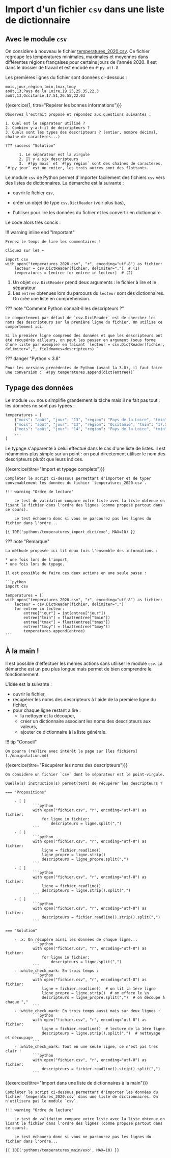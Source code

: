 # Import d'un fichier `csv` dans une liste de dictionnaire

## Avec le module `csv`

On considère à nouveau le fichier [temperatures_2020.csv](../temperatures_2020.csv). Ce fichier regroupe les températures minimales, maximales et moyennes dans différentes régions françaises pour certains jours de l'année 2020. Il est dans le dossier de travail et est encodé en `#!py utf-8`.

Les premières lignes du fichier sont données ci-dessous :

```title="📑 Données CSV"
mois,jour,région,tmin,tmax,tmoy
août,13,Pays de la Loire,19.25,25.35,22.3
août,13,Occitanie,17.51,26.55,22.03
```

{{exercice(1, titre="Repérer les bonnes informations")}}

    Observez l'extrait proposé et répondez aux questions suivantes :

    1. Quel est le séparateur utilisé ?
    2. Combien y-a-t-il de descripteurs ?
    3. Quels sont les types des descripteurs ? (entier, nombre décimal, chaîne de caractères...)

    ??? success "Solution"

          1. Le séparateur est la virgule
          2. Il y a six descripteurs
          3. `#!py mois` et `#!py région` sont des chaînes de caractères, `#!py jour` est un entier, les trois autres sont des flottants.


Le module `csv` de Python permet d'importer facilement des fichiers `csv` vers des listes de dictionnaires. La démarche est la suivante :

* ouvrir le fichier `csv`,
  
* créer un objet de type `csv.DictReader` (voir plus bas),

* l'utiliser pour lire les données du fichier et les convertir en dictionnaire.

Le code alors très concis :

!!! warning inline end "Important"

    Prenez le temps de lire les commentaires !
    
    Cliquez sur les +

```{ .python .annotate }
import csv
with open("temperatures_2020.csv", "r", encoding="utf-8") as fichier:
    lecteur = csv.DictReader(fichier, delimiter=",")  # (1)
    temperatures = [entree for entree in lecteur]  # (2)
```

1. Un objet `csv.DictReader` prend deux arguments : le fichier à lire et le séparateur
2. Les `entree` obtenues lors du parcours du `lecteur` sont des dictionnaires. On crée une liste en compréhension.

??? note "Comment Python connaît-il les descripteurs ?"

    Le comportement par défaut de `csv.DictReader` est de chercher les noms des descripteurs sur la première ligne du fichier. On utilise ce comportement ici.

    Si la première ligne comprend des données et que les descripteurs ont été récupérés ailleurs, on peut les passer en argument (sous forme d'une liste par exemple) en faisant `lecteur = csv.DictReader(fichier, delimiter=",", fieldnames=descripteurs) `

??? danger "Python < 3.8"

    Pour les versions précédentes de Python (avant la 3.8), il faut faire une conversion : `#!py temperatures.append(dict(entree))`


## Typage des données

Le module `csv` nous simplifie grandement la tâche mais il ne fait pas tout : les données ne sont pas typées :

```python
temperatures = [
    {"mois": "août", "jour": "13", "région": "Pays de la Loire", "tmin": "19.25", "tmax": "25.35", "tmoy": "22.3"},
    {"mois": "août", "jour": "13", "région": "Occitanie", "tmin": "17.51", "tmax": "26.55", "tmoy": "22.03"},
    {"mois": "août", "jour": "14", "région": "Pays de la Loire", "tmin": "17.7", "tmax": "25.7", "tmoy": "21.7"},
    ...
]
```

Le typage s'apparente à celui effectué dans le cas d'une liste de listes. Il est néanmoins plus simple sur un point : on peut directement utiliser le nom des descripteurs plutôt que leurs indices.

{{exercice(titre="Import et typage complets")}}

    Compléter le script ci-dessous permettant d'importer et de typer convenablement les données du fichier `temperatures_2020.csv`.

    !!! warning "Ordre de lecture"

        Le test de validation compare votre liste avec la liste obtenue en lisant le fichier dans l'ordre des lignes (comme proposé partout dans ce cours).

        Le test échouera donc si vous ne parcourez pas les lignes du fichier dans l'ordre...

    {{ IDE('pythons/temperatures_import_dict/exo', MAX=10) }}


??? note "Remarque"

    La méthode proposée ici lit deux fois l'ensemble des informations : 

    * une fois lors de l'import, 
    * une fois lors du typage.

    Il est possible de faire ces deux actions en une seule passe :

    ```python
    import csv

    temperatures = []
    with open("temperatures_2020.csv", "r", encoding="utf-8") as fichier:
        lecteur = csv.DictReader(fichier, delimiter=",")
        for entree in lecteur:
            entree["jour"] = int(entree["jour"])
            entree["tmin"] = float(entree["tmin"])
            entree["tmax"] = float(entree["tmax"])
            entree["tmoy"] = float(entree["tmoy"])
            temperatures.append(entree)
    ```
    
## À la main !

Il est possible d'effectuer les mêmes actions sans utiliser le module `csv`. La démarche est un peu plus longue mais permet de bien comprendre le fonctionnement.

L'idée est la suivante :

* ouvrir le fichier,
* récupérer les noms des descripteurs à l'aide de la première ligne du fichier,
* pour chaque ligne restant à lire :
    * la nettoyer et la découper,
    * créer un dictionnaire associant les noms des descripteurs aux valeurs,
    * ajouter ce dictionnaire à la liste générale.

!!! tip "Conseil"

    On pourra (re)lire avec intérêt la page sur [les fichiers](./manipulation.md)

{{exercice(titre="Récupérer les noms des descripteurs")}}

    On considère un fichier `csv` dont le séparateur est le point-virgule.

    Quelle(s) instruction(s) permet(tent) de récupérer les descripteurs ?

    === "Propositions"
        
        - [ ] 
                ```python
                with open("fichier.csv", "r", encoding="utf-8") as fichier:
                    for ligne in fichier:
                        descripteurs = ligne.split(",")
                ```
        - [ ] 
                ```python
                with open("fichier.csv", "r", encoding="utf-8") as fichier:
                    ligne = fichier.readline()
                    ligne_propre = ligne.strip()
                    descripteurs = ligne_propre.split(",")
                ```
        - [ ] 
                ```python
                with open("fichier.csv", "r", encoding="utf-8") as fichier:
                    ligne = fichier.readline()
                    descripteurs = ligne.strip().split(",")
                ```
        - [ ] 
                ```python
                with open("fichier.csv", "r", encoding="utf-8") as fichier:
                    descripteurs = fichier.readline().strip().split(",")
                ```

    === "Solution"
        
        - :x: On récupère ainsi les données de chaque ligne...
                ```python
                with open("fichier.csv", "r", encoding="utf-8") as fichier:
                    for ligne in fichier:
                        descripteurs = ligne.split(",")
                ```
        - :white_check_mark: En trois temps :
                ```python
                with open("fichier.csv", "r", encoding="utf-8") as fichier:
                    ligne = fichier.readline()  # on lit la 1ère ligne
                    ligne_propre = ligne.strip()  # on efface le \n
                    descripteurs = ligne_propre.split(",")  # on découpe à chaque ","
                ```
        - :white_check_mark: En trois temps aussi mais sur deux lignes :
                ```python
                with open("fichier.csv", "r", encoding="utf-8") as fichier:
                    ligne = fichier.readline()  # lecture de la 1ère ligne
                    descripteurs = ligne.strip().split(",")  # nettoyage et découpage
                ```
        - :white_check_mark: Tout en une seule ligne, ce n'est pas très clair !
                ```python
                with open("fichier.csv", "r", encoding="utf-8") as fichier:
                    descripteurs = fichier.readline().strip().split(",")
                ```

{{exercice(titre="Import dans une liste de dictionnaires à la main")}}

    Compléter le script ci-dessous permettant d'importer les données du fichier `temperatures_2020.csv` dans une liste de dictionnaires. On n'utilisera pas le module `csv`.

    !!! warning "Ordre de lecture"

        Le test de validation compare votre liste avec la liste obtenue en lisant le fichier dans l'ordre des lignes (comme proposé partout dans ce cours).

        Le test échouera donc si vous ne parcourez pas les lignes du fichier dans l'ordre...

    {{ IDE('pythons/temperatures_main/exo', MAX=10) }}
